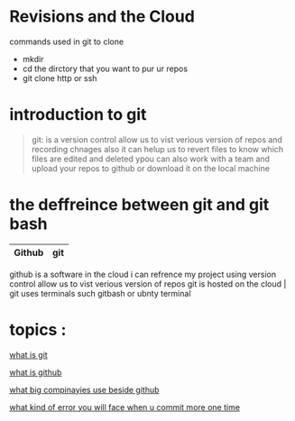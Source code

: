 # Revisions and the Cloud
commands used in git to clone 
- mkdir 
- cd the dirctory that you want to pur ur repos
- git clone http or ssh
#  introduction to git
> git: is a version control allow us to vist verious version of  repos and recording chnages also it can
helup us to  revert files  to know which files are edited and deleted  ypou can also work with a  team and upload
your repos to github or download it on the local machine
#  the deffreince between git and git bash
Github | git 
------------ | -------------
github is a software in the cloud i can refrence my project using version control allow us to vist verious version of  repos 
git is hosted on the cloud | git uses terminals such gitbash or ubnty terminal

# topics :
[what is git](https://alaaalmasri12.github.io/learning-journal/git.md)

[what is github](https://alaaalmasri12.github.io/learning-journal/github.md)

[what big compinayies use beside github](https://alaaalmasri12.github.io/learning-journal/open-source-clouds.md)

[what kind of error you will face when u commit more one time](https://alaaalmasri12.github.io/earning-journal/giterrors.md)
